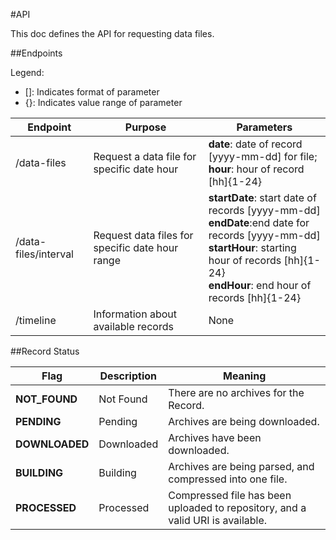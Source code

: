 #API

This doc defines the API for requesting data files.

##Endpoints

Legend:
  - []: Indicates format of parameter
  - {}: Indicates value range of parameter

|Endpoint|Purpose|Parameters|
|--------|-------|----------|
|/data-files|Request a data file for specific date hour|  **date**: date of record [yyyy-mm-dd] for file; <br/> **hour**: hour of record [hh]{1-24}|
|/data-files/interval|Request data files for specific  date hour range| **startDate**: start date of records [yyyy-mm-dd] <br/> **endDate**:end date for records [yyyy-mm-dd] <br/> **startHour**: starting hour of records [hh]{1-24}<br/> **endHour**: end hour of records [hh]{1-24}|
|/timeline|Information about available records|None|


##Record Status

|Flag|Description|Meaning|
|-----|--------------|----------|
|**NOT_FOUND**|Not Found|There are no archives for the Record.|
|**PENDING**|Pending|Archives are being downloaded.|
|**DOWNLOADED**|Downloaded|Archives have been downloaded.|
|**BUILDING**|Building|Archives are being parsed, and compressed into one file.|
|**PROCESSED**|Processed|Compressed file has been uploaded to repository, and a valid URI is available.|
